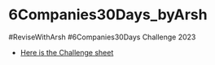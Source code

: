 # 6Companies30Days_byArsh
#ReviseWithArsh #6Companies30Days Challenge 2023

* [Here is the Challenge sheet](https://docs.google.com/document/d/1jkVKWPcOAE2Xjt7GFLV-M8N50HygZpWcO26REFa7dZM/edit)

